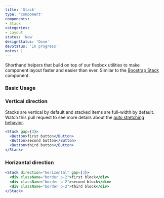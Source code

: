 ```yaml
---
title: 'Stack'
type: 'component'
components:
- Stack
categories:
- Layout
status: 'New'
designStatus: 'Done'
devStatus: 'In progress'
notes: |
---
```


Shorthand helpers that build on top of our flexbox utilities to make component layout faster and easier than ever. Similar to the [Boostrap Stack](https://react-bootstrap.github.io/layout/stack/) component.

### Basic Usage

### Vertical direction

Stacks are vertical by default and stacked items are full-width by default. Watch this pull request to see more details about the [auto stretching behavior](https://github.com/openedx/paragon/pull/1188).

```jsx live
<Stack gap={3}>
  <Button>first button</Button>
  <Button>second button</Button>
  <Button>third button</Button>
</Stack>
```

### Horizontal direction

```jsx live
<Stack direction="horizontal" gap={3}>
  <div className="border p-2">first block</div>
  <div className="border p-2">second block</div>
  <div className="border p-2">third block</div>
</Stack>
```

<guide
  selectors="`pgn__hstack` || `pgn__vstack`"
/>
